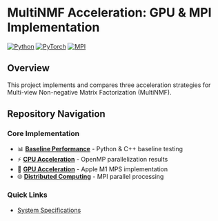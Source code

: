 # MultiNMF Acceleration: GPU & MPI Implementation
[![Python](https://img.shields.io/badge/Python-3.9+-blue.svg)](https://python.org)
[![PyTorch](https://img.shields.io/badge/PyTorch-2.0+-orange.svg)](https://pytorch.org)
[![MPI](https://img.shields.io/badge/MPI-OpenMPI-green.svg)](https://www.open-mpi.org/)

## Overview
This project implements and compares three acceleration strategies for Multi-view Non-negative Matrix Factorization (MultiNMF). 

## Repository Navigation

### Core Implementation
- 📊 [**Baseline Performance**](part0-baseline/) - Python & C++ baseline testing
- ⚡ [**CPU Acceleration**](part1-openmp/) - OpenMP parallelization results  
- 🚀 [**GPU Acceleration**](part2-gpu/) - Apple M1 MPS implementation
- 🌐 [**Distributed Computing**](part3-mpi/) - MPI parallel processing

### Quick Links
- [System Specifications](docs/system_specifications.md)
